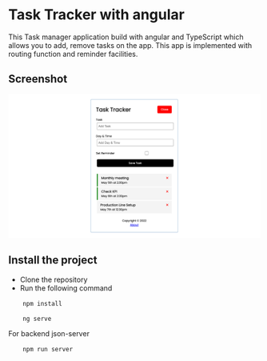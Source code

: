 # Task Tracker with angular

This Task manager application build with angular and TypeScript which allows you to add, remove tasks on the app. This app is implemented with routing function and reminder facilities.


## Screenshot

![Pic](https://raw.githubusercontent.com/healmasud/task-manager-angular/master/github-overview/full.png)



## Install the project

- Clone the repository
- Run the following command

```
    npm install
```

```
    ng serve
```

For backend json-server

```
    npm run server
```
